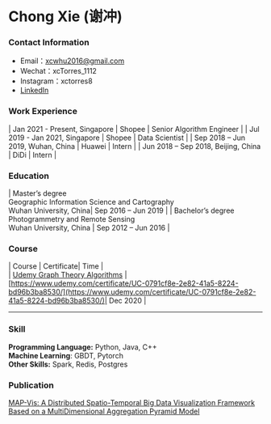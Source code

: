 # Chong Xie (谢冲)

### Contact Information

- Email：xcwhu2016@gmail.com 
- Wechat：xcTorres_1112
- Instagram：xctorres8
- [LinkedIn](https://www.linkedin.com/in/chong-xie-545830157/)

### Work Experience  

| Jan 2021 - Present, Singapore | Shopee | Senior Algorithm Engineer |
| Jul 2019 - Jan 2021, Singapore | Shopee | Data Scientist |
| Sep 2018 – Jun 2019, Wuhan, China | Huawei | Intern |
| Jun 2018 – Sep 2018, Beijing, China | DiDi | Intern |

### Education

| Master’s degree<br>Geographic Information Science and Cartography<br>Wuhan University, China| Sep 2016 – Jun 2019 |
| Bachelor’s degree<br>Photogrammetry and Remote Sensing <br>Wuhan University, China | Sep 2012 – Jun 2016 |


### Course  

| Course | Certificate| Time |  
| [Udemy  Graph Theory Algorithms](https://www.udemy.com/course/graph-theory-algorithms/) |[https://www.udemy.com/certificate/UC-0791cf8e-2e82-41a5-8224-bd96b3ba8530/](https://www.udemy.com/certificate/UC-0791cf8e-2e82-41a5-8224-bd96b3ba8530/)| Dec 2020 |

---

### Skill  
**Programming Language:** Python, Java, C++  
**Machine Learning**: GBDT, Pytorch  
**Other Skills:** Spark, Redis, Postgres

### Publication  

[MAP-Vis: A Distributed Spatio-Temporal Big Data Visualization Framework Based on a MultiDimensional Aggregation Pyramid Model](https://www.mdpi.com/2076-3417/10/2/598/htm)

